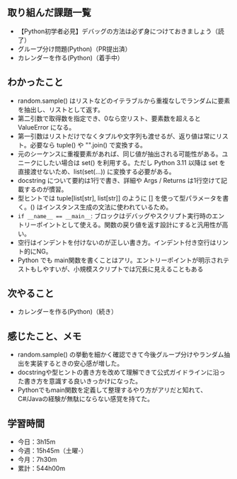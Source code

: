 ## 取り組んだ課題一覧
- 【Python初学者必見】デバッグの方法は必ず身につけておきましょう（読了）
- グループ分け問題(Python)（PR提出済）
- カレンダーを作る(Python)（着手中）
## わかったこと
- random.sample() はリストなどのイテラブルから重複なしでランダムに要素を抽出し、リストとして返す。
- 第二引数で取得数を指定でき、0なら空リスト、要素数を超えると ValueError になる。
- 第一引数はリストだけでなくタプルや文字列も渡せるが、返り値は常にリスト。必要なら tuple() や "".join() で変換する。
- 元のシーケンスに重複要素があれば、同じ値が抽出される可能性がある。ユニークにしたい場合は set() を利用する。ただし Python 3.11 以降は set を直接渡せないため、list(set(...)) に変換する必要がある。
- docstring について要約は1行で書き、詳細や Args / Returns は1行空けて記載するのが慣習。
- 型ヒントでは tuple[list[str], list[str]] のように [] を使って型パラメータを書く。() はインスタンス生成の文法に使われているため。
- `if __name__ == __main__`: ブロックはデバッグやスクリプト実行時のエントリーポイントとして使える。関数の戻り値を返す設計にすると汎用性が高い。
- 空行はインデントを付けないのが正しい書き方。インデント付き空行はリント的にNG。
- Python でも main関数を書くことはアリ。エントリーポイントが明示されテストもしやすいが、小規模スクリプトでは冗長に見えることもある
## 次やること
- カレンダーを作る(Python)（続き）
## 感じたこと、メモ
- random.sample() の挙動を細かく確認できて今後グループ分けやランダム抽出を実装するときの安心感が増した。
- docstringや型ヒントの書き方を改めて理解できて公式ガイドラインに沿った書き方を意識する良いきっかけになった。
- Pythonでもmain関数を定義して整理するやり方がアリだと知れて、C#/Javaの経験が無駄にならない感覚を持てた。
## 学習時間
- 今日：3h15m
- 今週：15h45m（土曜-）
- 今月：7h30m
- 累計：544h00m